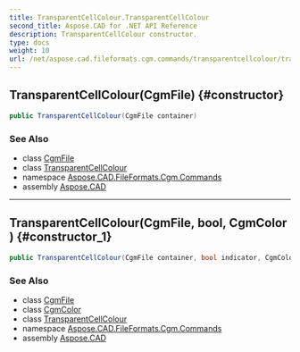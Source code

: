 ```yaml
---
title: TransparentCellColour.TransparentCellColour
second_title: Aspose.CAD for .NET API Reference
description: TransparentCellColour constructor. 
type: docs
weight: 10
url: /net/aspose.cad.fileformats.cgm.commands/transparentcellcolour/transparentcellcolour/
---
```

## TransparentCellColour(CgmFile) {#constructor}

```csharp
public TransparentCellColour(CgmFile container)
```

### See Also

* class [CgmFile](../../../aspose.cad.fileformats.cgm/cgmfile/)
* class [TransparentCellColour](../)
* namespace [Aspose.CAD.FileFormats.Cgm.Commands](../../transparentcellcolour/)
* assembly [Aspose.CAD](../../../)

---

## TransparentCellColour(CgmFile, bool, CgmColor) {#constructor_1}

```csharp
public TransparentCellColour(CgmFile container, bool indicator, CgmColor color)
```

### See Also

* class [CgmFile](../../../aspose.cad.fileformats.cgm/cgmfile/)
* class [CgmColor](../../../aspose.cad.fileformats.cgm.classes/cgmcolor/)
* class [TransparentCellColour](../)
* namespace [Aspose.CAD.FileFormats.Cgm.Commands](../../transparentcellcolour/)
* assembly [Aspose.CAD](../../../)


